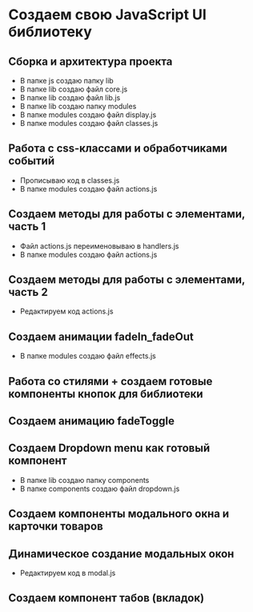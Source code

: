 # Создаем свою JavaScript UI библиотеку

## Сборка и архитектура проекта
- В папке js создаю папку lib
- В папке lib создаю файл core.js
- В папке lib создаю файл lib.js
- В папке lib создаю папку modules
- В папке modules создаю файл display.js
- В папке modules создаю файл classes.js

## Работа с css-классами и обработчиками событий
- Прописываю код в classes.js
- В папке modules создаю файл actions.js

## Создаем методы для работы с элементами, часть 1
- Файл actions.js переименовываю в handlers.js
- В папке modules создаю файл actions.js

## Создаем методы для работы с элементами, часть 2
- Редактируем код actions.js

## Создаем анимации fadeIn_fadeOut
- В папке modules создаю файл effects.js

## Работа со стилями + создаем готовые компоненты кнопок для библиотеки

## Создаем анимацию fadeToggle

## Создаем Dropdown menu как готовый компонент
- В папке lib создаю папку components
- В папке components создаю файл dropdown.js

## Создаем компоненты модального окна и карточки товаров

## Динамическое создание модальных окон
- Редактируем код в modal.js

## Создаем компонент табов (вкладок)